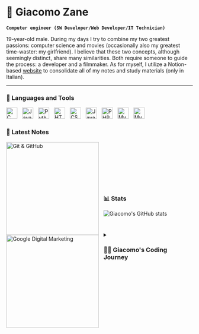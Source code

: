 # 🧁 Giacomo Zane

**`Computer engineer (SW Developer/Web Developer/IT Technician)`**

19-year-old male. During my days I try to combine my two greatest passions: computer science and movies (occasionally also my greatest time-waster: my girlfriend). I believe that these two concepts, although seemingly distinct, share many similarities. Both require someone to guide the process: a developer and a filmmaker. As for myself, I utilize a Notion-based [website](https://zaneg.notion.site/zaneg/Studio-5397d168246346a8930e8542325da021) to consolidate all of my notes and study materials (only in Italian).

---

### 🧰 Languages and Tools

<img align="left" alt="C" width="30px" style="padding-right:10px;" src="https://cdn.jsdelivr.net/gh/devicons/devicon/icons/c/c-plain.svg" />
<img align="left" alt="Java" width="30px" style="padding-right:10px;" src="https://cdn.jsdelivr.net/gh/devicons/devicon/icons/java/java-original.svg"/>
<img align="left" alt="Python" width="30px" style="padding-right:10px;" src="https://cdn.jsdelivr.net/gh/devicons/devicon/icons/python/python-plain.svg" />
<img align="left" alt="HTML" width="30px" style="padding-right:10px;" src="https://cdn.jsdelivr.net/gh/devicons/devicon/icons/html5/html5-plain.svg" />
<img align="left" alt="CSS" width="30px" style="padding-right:10px;" src="https://cdn.jsdelivr.net/gh/devicons/devicon/icons/css3/css3-plain.svg" />
<img align="left" alt="JavaScript" width="30px" style="padding-right:10px;" src="https://cdn.jsdelivr.net/gh/devicons/devicon/icons/javascript/javascript-plain.svg" />
<img align="left" alt="PHP" width="30px" style="padding-right:10px;" src="https://cdn.jsdelivr.net/gh/devicons/devicon/icons/php/php-plain.svg" />
<img align="left" alt="MySQL" width="30px" style="padding-right:10px;" src="https://cdn.jsdelivr.net/gh/devicons/devicon/icons/mysql/mysql-original.svg" />
<img align="left" alt="MySQL" width="30px" style="padding-right:10px;" src="https://cdn.jsdelivr.net/gh/devicons/devicon/icons/wordpress/wordpress-plain.svg" />
<br />

#

### 📝 Latest Notes
<a href="https://zaneg.notion.site/Git-e-GitHub-c4c34c09d10e4fc0aef1d85f2608d8dc"><img align="left" alt="Git & GitHub" width="250px" style="padding-right:10px;" src="https://imgur.com/ENTbivc.png" /></a>
<a href="https://zaneg.notion.site/Google-Concetti-di-base-del-marketing-digitale-7b26cb629f7641c4a8f84d52adb4b9b9"><img align="left" alt="Google Digital Marketing" width="250px" style="padding-right:10px;" src="https://i.imgur.com/4oQKYP9.png" /></a>
<br /><br /><br /><br /><br /><br />

#

### 📊 Stats

![Giacomo's GitHub stats](https://github-readme-stats.vercel.app/api?username=gzanee&show_icons=true&theme=gruvbox)

<!-- ![GitHub Streak](https://streak-stats.demolab.com?user=gzanee&theme=gruvbox&border_radius=4.5) -->

#

<details>
 <summary><h3>👨‍💻 Giacomo's Coding Journey</h3></summary>
I began programming in C at the age of 14 and had already started experimenting with Scratch at 12. I attended ITIS Max Planck, a technical high school in Italy, where I graduated with a qualification of "perito informatica" and a grade of 78 out of 100. During my five years in high school, I learned C, Java, JavaScript, HTML, CSS, PHP, and MySQL. I had the opportunity to complete a month-long internship with a company working in the field of car diagnostics, during my time there, I developed software in Python that extracted data from a black box produced by the company and downloaded it to a local computer. I also created a clear display of the data (Unfortunately, I can no longer find the source code, but if I do, I will upload it). While I appreciate my education, I do not believe the Italian school system encourages actual knowledge and passion for a subject, instead relying on rote memorization. As a result, I have decided to drop out of college and start working in the field right away. In the meantime, I will continue my studies through online resources.
